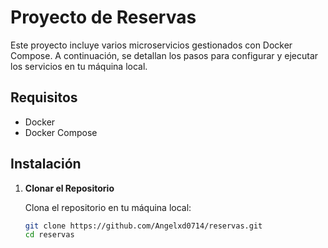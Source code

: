 # Proyecto de Reservas

Este proyecto incluye varios microservicios gestionados con Docker Compose. A continuación, se detallan los pasos para configurar y ejecutar los servicios en tu máquina local.

## Requisitos

- Docker
- Docker Compose

## Instalación

1. **Clonar el Repositorio**

   Clona el repositorio en tu máquina local:

   ```bash
   git clone https://github.com/Angelxd0714/reservas.git
   cd reservas
